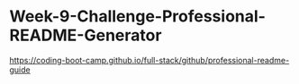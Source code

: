 # Week-9-Challenge-Professional-README-Generator

https://coding-boot-camp.github.io/full-stack/github/professional-readme-guide

